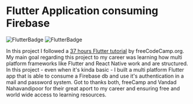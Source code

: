 # Flutter Application consuming Firebase
![FlutterBadge](https://img.shields.io/badge/-Dart-blue) ![FlutterBadge](https://img.shields.io/badge/-Flutter-blue) 

In this project I followed a [37 hours Flutter tutorial](https://www.youtube.com/watch?v=VPvVD8t02U8&t=197s&ab_channel=freeCodeCamp.org) by freeCodeCamp.org. My main goal regarding this project to my career was learning how multi platform frameworks like Flutter and React Native work and are structured.
In this project - even when it's kinda basic - I built a multi platform Flutter app that is able to consume a Firebase db and use it's authentication in a mail and password system. 
Got to thanks both, freeCamp and Vandad Nahavandipoor for their great aport to my career and ensuring free and world wide access to learning resources.

